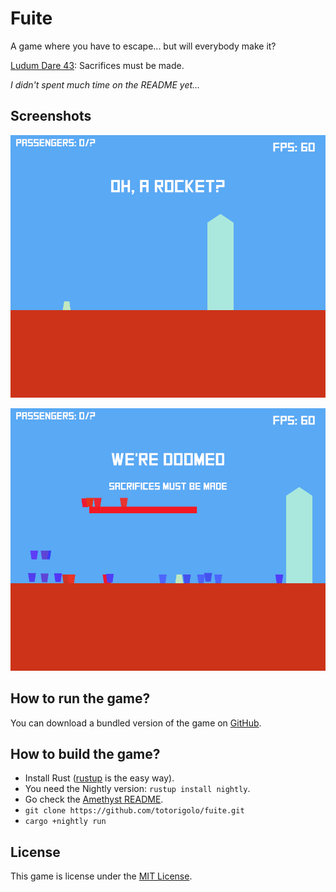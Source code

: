 # Fuite

A game where you have to escape... but will everybody make it?

[Ludum Dare 43](https://ldjam.com/events/ludum-dare/43):
Sacrifices must be made.


*I didn't spent much time on the README yet...*

## Screenshots

![Little house](screenshots/nice-and-easy.png "Hi there!")

![Level 2](screenshots/hard-core.png "Sacrifices must be made")



## How to run the game?
You can download a bundled version of the game on
[GitHub](https://github.com/totorigolo/fuite-rs/releases).


## How to build the game?
 - Install Rust ([rustup](https://rustup.rs/) is the easy way).
 - You need the Nightly version: `rustup install nightly`.
 - Go check the [Amethyst README](https://github.com/amethyst/amethyst).
 - `git clone https://github.com/totorigolo/fuite.git`
 - `cargo +nightly run`


## License
This game is license under the [MIT License](LICENSE).
